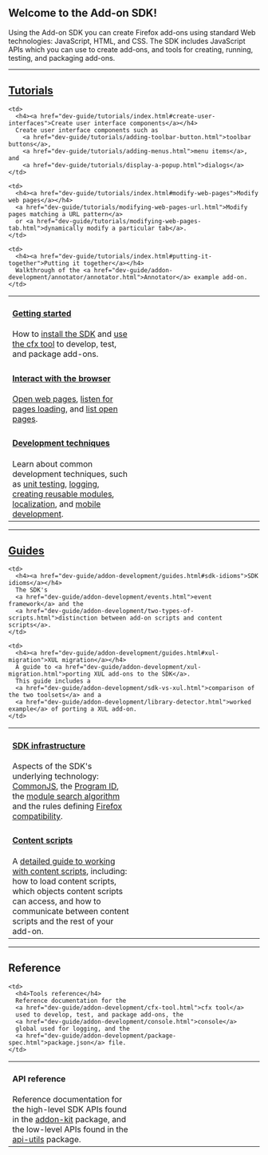 <!-- This Source Code Form is subject to the terms of the Mozilla Public
   - License, v. 2.0. If a copy of the MPL was not distributed with this
   - file, You can obtain one at http://mozilla.org/MPL/2.0/. -->

<h2 class="top">Welcome to the Add-on SDK!</h2>

Using the Add-on SDK you can create Firefox add-ons using standard Web
technologies: JavaScript, HTML, and CSS. The SDK includes JavaScript APIs which you can use to create add-ons, and tools for creating, running, testing, and packaging add-ons.

<hr>

## <a href="dev-guide/tutorials/index.html">Tutorials</a> ##

<table class="catalog">
<colgroup>
<col width="50%">
<col width="50%">
</colgroup>
  <tr>
    <td>
      <h4><a href="dev-guide/tutorials/index.html#getting-started">Getting started</a></h4>
      How to
      <a href="dev-guide/addon-development/installation.html">install the SDK</a> and
      <a href="dev-guide/tutorials/getting-started-with-cfx.html">use the cfx
      tool</a> to develop, test, and package add-ons.
    </td>

    <td>
      <h4><a href="dev-guide/tutorials/index.html#create-user-interfaces">Create user interface components</a></h4>
      Create user interface components such as
        <a href="dev-guide/tutorials/adding-toolbar-button.html">toolbar buttons</a>,
        <a href="dev-guide/tutorials/adding-menus.html">menu items</a>, and
        <a href="dev-guide/tutorials/display-a-popup.html">dialogs</a>
    </td>
  </tr>

  <tr>
    <td>
      <h4><a href="dev-guide/tutorials/index.html#interact-with-the-browser">Interact with the browser</a></h4>
      <a href="dev-guide/tutorials/open-a-web-page.html">Open web pages</a>,
      <a href="dev-guide/tutorials/listen-for-page-load.html">listen for pages loading</a>, and
      <a href="dev-guide/tutorials/list-open-tabs.html">list open pages</a>.
    </td>

    <td>
      <h4><a href="dev-guide/tutorials/index.html#modify-web-pages">Modify web pages</a></h4>
      <a href="dev-guide/tutorials/modifying-web-pages-url.html">Modify pages matching a URL pattern</a>
      or <a href="dev-guide/tutorials/modifying-web-pages-tab.html">dynamically modify a particular tab</a>.
    </td>
  </tr>

  <tr>
    <td>
      <h4><a href="dev-guide/tutorials/index.html#development-techniques">Development techniques</a></h4>
Learn about common development techniques, such as
<a href="dev-guide/tutorials/unit-testing.html">unit testing</a>,
<a href="dev-guide/tutorials/logging.html">logging</a>,
<a href="dev-guide/tutorials/reusable-modules.html">creating reusable modules</a>,
<a href="dev-guide/addon-development/l10n.html">localization</a>, and
<a href="dev-guide/addon-development/mobile.html">mobile development</a>.
    </td>

    <td>
      <h4><a href="dev-guide/tutorials/index.html#putting-it-together">Putting it together</a></h4>
      Walkthrough of the <a href="dev-guide/addon-development/annotator/annotator.html">Annotator</a> example add-on.
    </td>
  </tr>

</table>

<hr>

## <a href="dev-guide/addon-development/guides.html">Guides</a> ##

<table class="catalog">
<colgroup>
<col width="50%">
<col width="50%">
</colgroup>
  <tr>
    <td>
      <h4><a href="dev-guide/addon-development/guides.html#sdk-infrastructure">SDK infrastructure</a></h4>
      Aspects of the SDK's underlying technology:
      <a href="dev-guide/addon-development/commonjs.html">CommonJS</a>, the
      <a href="dev-guide/addon-development/program-id.html">Program ID</a>, the
      <a href="dev-guide/addon-development/module-search.html">module search algorithm</a>
      and the rules defining
      <a href="dev-guide/addon-development/firefox-compatibility.html">Firefox compatibility</a>.
    </td>

    <td>
      <h4><a href="dev-guide/addon-development/guides.html#sdk-idioms">SDK idioms</a></h4>
      The SDK's
      <a href="dev-guide/addon-development/events.html">event framework</a> and the
      <a href="dev-guide/addon-development/two-types-of-scripts.html">distinction between add-on scripts and content scripts</a>.
    </td>

  </tr>

  <tr>
    <td>
      <h4><a href="dev-guide/addon-development/guides.html#content-scripts">Content scripts</a></h4>
      A <a href="dev-guide/addon-development/web-content.html">detailed guide to working with content scripts</a>,
      including: how to load content scripts, which objects
      content scripts can access, and how to communicate
      between content scripts and the rest of your add-on.
    </td>

    <td>
      <h4><a href="dev-guide/addon-development/guides.html#xul-migration">XUL migration</a></h4>
      A guide to <a href="dev-guide/addon-development/xul-migration.html">porting XUL add-ons to the SDK</a>.
      This guide includes a
      <a href="dev-guide/addon-development/sdk-vs-xul.html">comparison of the two toolsets</a> and a
      <a href="dev-guide/addon-development/library-detector.html">worked example</a> of porting a XUL add-on.
    </td>

  </tr>

</table>

<hr>

## Reference ##

<table class="catalog">
<colgroup>
<col width="50%">
<col width="50%">
</colgroup>
  <tr>
    <td>
      <h4>API reference</h4>
      Reference documentation for the high-level SDK APIs found in the
      <a href="packages/addon-kit/index.html">addon-kit</a>
      package, and the low-level APIs found in the
      <a href="packages/api-utils/index.html">api-utils</a> package.
    </td>

    <td>
      <h4>Tools reference</h4>
      Reference documentation for the
      <a href="dev-guide/addon-development/cfx-tool.html">cfx tool</a>
      used to develop, test, and package add-ons, the
      <a href="dev-guide/addon-development/console.html">console</a>
      global used for logging, and the
      <a href="dev-guide/addon-development/package-spec.html">package.json</a> file.
    </td>

  </tr>

</table>

